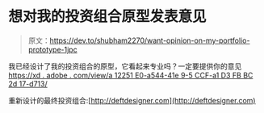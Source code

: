 # 想对我的投资组合原型发表意见

> 原文：<https://dev.to/shubham2270/want-opinion-on-my-portfolio-prototype-1jpc>

我已经设计了我的投资组合的原型，它看起来专业吗？一定要提供你的意见[https://xd . adobe . com/view/a 12251 E0-a544-41e 9-5 CCF-a1 D3 FB BC 2d 17-d713/](https://xd.adobe.com/view/a12251e0-a544-41e9-5ccf-a1d3fbbc2d17-d713/)

重新设计的最终投资组合:[http://deftdesigner.com](http://deftdesigner.com)